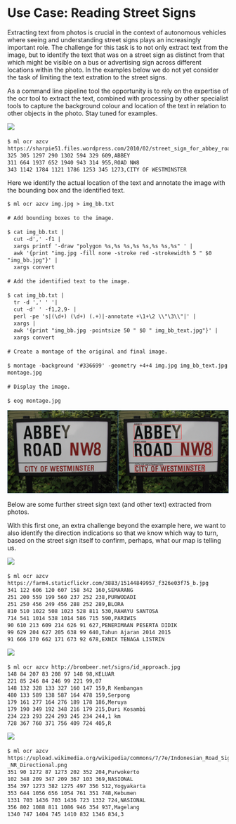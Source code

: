 Use Case: Reading Street Signs
==============================

Extracting text from photos is crucial in the context of autonomous
vehicles where seeing and understanding street signs plays an
increasingly important role. The challenge for this task is to not
only extract text from the image, but to identify the text that was on
a street sign as distinct from that which might be visible on a bus or
advertising sign across different locations within the photo. In the
examples below we do not yet consider the task of limiting the text
extration to the street signs. 

As a command line pipeline tool the opportunity is to rely on the
expertise of the ocr tool to extract the text, combined with
processing by other specialist tools to capture the background colour
and location of the text in relation to other objects in the
photo. Stay tuned for examples.

![](https://sharpie51.files.wordpress.com/2010/02/street_sign_for_abbey_road_in_westminster_london_england_img_1461.jpg)

```console
$ ml ocr azcv https://sharpie51.files.wordpress.com/2010/02/street_sign_for_abbey_road_in_westminster_london_england_img_1461.jpg
325 305 1297 290 1302 594 329 609,ABBEY
311 664 1937 652 1940 943 314 955,ROAD NW8
343 1142 1784 1121 1786 1253 345 1273,CITY OF WESTMINSTER
```
Here we identify the actual location of the text and annotate the
image with the bounding box and the identified text.

```console
$ ml ocr azcv img.jpg > img_bb.txt

# Add bounding boxes to the image.

$ cat img_bb.txt |
  cut -d',' -f1 |
  xargs printf '-draw "polygon %s,%s %s,%s %s,%s %s,%s" ' |
  awk '{print "img.jpg -fill none -stroke red -strokewidth 5 " $0 "img_bb.jpg"}' |
  xargs convert

# Add the identified text to the image.

$ cat img_bb.txt |
  tr -d ',' ' '| 
  cut -d' ' -f1,2,9- | 
  perl -pe 's|(\d+) (\d+) (.+)|-annotate +\1+\2 \\"\3\\"|' | 
  xargs | 
  awk '{print "img_bb.jpg -pointsize 50 " $0 " img_bb_text.jpg"}' | 
  xargs convert

# Create a montage of the original and final image.

$ montage -background '#336699' -geometry +4+4 img.jpg img_bb_text.jpg montage.jpg

# Display the image.

$ eog montage.jpg
```

![](abbey_with_bb_text.jpg)

Below are some further street sign text (and other text) extracted
from photos. 

With this first one, an extra challenge beyond the example here, we
want to also identify the direction indications so that we know which
way to turn, based on the street sign itself to confirm, perhaps, what
our map is telling us.

![](https://farm4.staticflickr.com/3883/15144849957_f326e03f75_b.jpg)
```console
$ ml ocr azcv https://farm4.staticflickr.com/3883/15144849957_f326e03f75_b.jpg
341 122 606 120 607 158 342 160,SEMARANG
251 200 559 199 560 237 252 238,PURWODADI
251 250 456 249 456 288 252 289,BLORA
810 510 1022 508 1023 528 811 530,RAHAYU SANTOSA
714 541 1014 538 1014 586 715 590,PARIWIS
90 610 213 609 214 626 91 627,PENERIMAAN PESERTA DIDIK
99 629 204 627 205 638 99 640,Tahun Ajaran 2014 2015
91 666 170 662 171 673 92 678,EXNIX TENAGA LISTRIN
```
![](http://brombeer.net/signs/id_approach.jpg)
```console
$ ml ocr azcv http://brombeer.net/signs/id_approach.jpg
148 84 207 83 208 97 148 98,KELUAR
221 85 246 84 246 99 221 99,07
148 132 328 133 327 160 147 159,R Kembangan
480 133 589 138 587 164 478 159,Serpong
179 161 277 164 276 189 178 186,Meruya
179 190 349 192 348 216 179 215,Duri Kosambi
234 223 293 224 293 245 234 244,1 km
728 367 760 371 756 409 724 405,R
```
![](https://upload.wikimedia.org/wikipedia/commons/7/7e/Indonesian_Road_Sign_-_NR_Directional.png)
```console
$ ml ocr azcv https://upload.wikimedia.org/wikipedia/commons/7/7e/Indonesian_Road_Sign_-_NR_Directional.png
351 90 1272 87 1273 202 352 204,Purwokerto
102 348 209 347 209 367 103 369,NASIONAL
354 397 1273 382 1275 497 356 512,Yogyakarta
353 644 1056 656 1054 761 351 748,Kebumen
1331 703 1436 703 1436 723 1332 724,NASIONAL
356 802 1088 811 1086 946 354 937,Magelang
1340 747 1404 745 1410 832 1346 834,3
```
